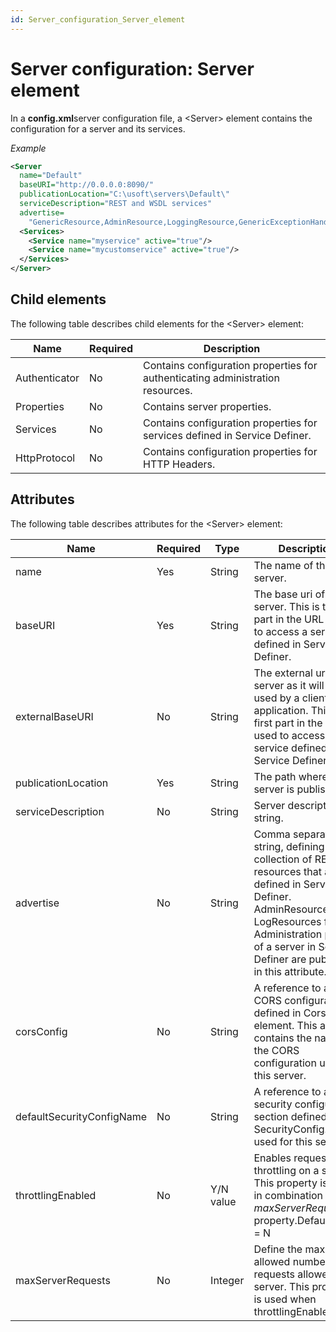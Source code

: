 ```yaml
---
id: Server_configuration_Server_element
---
```


# Server configuration: Server element

In a **config.xml**server configuration file, a \<Server> element contains the configuration for a server and its services.

*Example*

```xml
<Server 
  name="Default" 
  baseURI="http://0.0.0.0:8090/" 
  publicationLocation="C:\usoft\servers\Default\" 
  serviceDescription="REST and WSDL services" 
  advertise=
    "GenericResource,AdminResource,LoggingResource,GenericExceptionHandler,">     
  <Services>         
    <Service name="myservice" active="true"/>         
    <Service name="mycustomservice" active="true"/>      
  </Services>
</Server>

```

## Child elements

The following table describes child elements for the \<Server> element:

|**Name**|**Required**|**Description**|
|--------|--------|--------|
|Authenticator|No      |Contains configuration properties for authenticating administration resources.|
|Properties|No      |Contains server properties.|
|Services|No      |Contains configuration properties for services defined in Service Definer.|
|HttpProtocol|No      |Contains configuration properties for HTTP Headers.|



## Attributes

The following table describes attributes for the \<Server> element:

|**Name**|**Required**|**Type**|**Description**|
|--------|--------|--------|--------|
|name    |Yes     |String  |The name of the server.|
|baseURI |Yes     |String  |The base uri of the server. This is the first part in the URL used to access a service defined in Service Definer.|
|externalBaseURI|No      |String  |The external uri of the server as it will be used by a client application. This is the first part in the URL used to access a service defined in Service Definer.|
|publicationLocation|Yes     |String  |The path where the server is published.|
|serviceDescription|No      |String  |Server description string.|
|advertise|No      |String  |Comma separated string, defining a collection of REST resources that are not defined in Service Definer. AdminResource, LogResources from Administration page of a server in Service Definer are published in this attribute.|
|corsConfig|No      |String  |A reference to a CORS configuration defined in Cors element. This attribute contains the name of the CORS configuration used for this server.|
|defaultSecurityConfigName|No      |String  |A reference to a security configuration section defined in SecurityConfig.xml used for this server.|
|throttlingEnabled|No      |Y/N value|Enables requests throttling on a server. This property is used in combination with *maxServerRequests* property.Default value = N|
|maxServerRequests|No      |Integer |Define the maximum allowed number of requests allowed by a server. This property is used when throttlingEnabled="Y".|